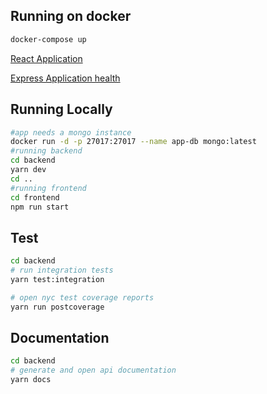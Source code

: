 
## Running on docker

```bash
docker-compose up
```
[React Application](http://localhost:3005/) 


[Express Application health](http://127.0.0.1:3000/v1/status) 

## Running Locally

```bash
#app needs a mongo instance
docker run -d -p 27017:27017 --name app-db mongo:latest
#running backend
cd backend
yarn dev
cd ..
#running frontend
cd frontend
npm run start
```

## Test

```bash
cd backend
# run integration tests
yarn test:integration

# open nyc test coverage reports
yarn run postcoverage
```


## Documentation

```bash
cd backend
# generate and open api documentation
yarn docs
```

